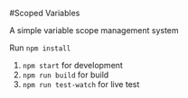 #Scoped Variables

A simple variable scope management system

Run `npm install`

  1. `npm start` for development
  2. `npm run build` for build
  3. `npm run test-watch` for live test
